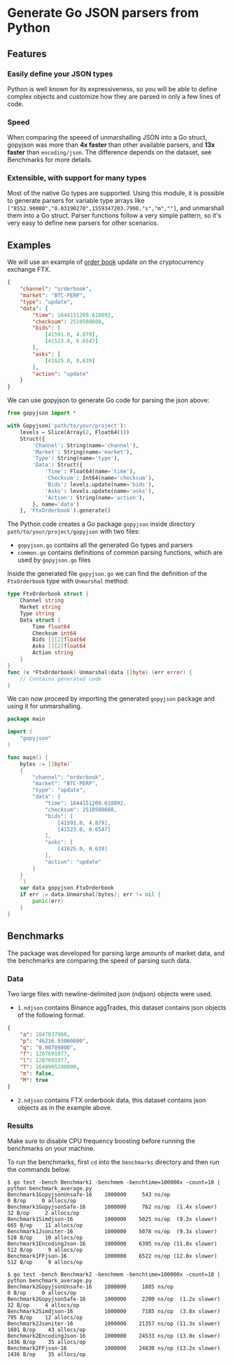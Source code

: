 # Generate Go JSON parsers from Python
## Features
### Easily define your JSON types
Python is well known for its expressiveness, so you will be able to define complex objects and customize how they are parsed in only a few lines of code.
### Speed
When comparing the speeed of unmarshalling JSON into a Go struct, gopyjson was more than **4x faster** than other available parsers, and **13x faster** than `encoding/json`.
The difference depends on the dataset, see Benchmarks for more details.
### Extensible, with support for many types
Most of the native Go types are supported.
Using this module, it is possible to generate parsers for variable type arrays like `["8552.90000","0.03190270",1559347203.7998,"s","m",""]`, and unmarshall them into a Go struct.
Parser functions follow a very simple pattern, so it's very easy to define new parsers for other scenarios.
## Examples
We will use an example of [order book](https://en.wikipedia.org/wiki/Order_book) update on the cryptocurrency exchange FTX.
```json
{
    "channel": "orderbook",
    "market": "BTC-PERP",
    "type": "update",
    "data": {
        "time": 1644151209.618892,
        "checksum": 2510508608,
        "bids": [
            [41591.0, 4.879],
            [41523.0, 6.6547]
        ],
        "asks": [
            [41625.0, 0.639]
        ],
        "action": "update"
    }
}
```
We can use gopyjson to generate Go code for parsing the json above:
```python
from gopyjson import *

with Gopyjson('path/to/your/project'):
    levels = Slice(Array(2, Float64()))
    Struct({
        'Channel': String(name='channel'),
        'Market': String(name='market'),
        'Type': String(name='type'),
        'Data': Struct({
            'Time': Float64(name='time'),
            'Checksum': Int64(name='checksum'),
            'Bids': levels.update(name='bids'),
            'Asks': levels.update(name='asks'),
            'Action': String(name='action'),
        }, name='data')
    }, 'FtxOrderbook').generate()
```
The Python code creates a Go package `gopyjson` inside directory `path/to/your/project/gopyjson` with two files:
- `gopyjson.go` contains all the generated Go types and parsers
- `common.go` contains definitions of common parsing functions, which are used by `gopyjson.go` files

Inside the generated file `gopyjson.go` we can find the definition of the `FtxOrderbook` type with `Unmarshal` method:
```go
type FtxOrderbook struct {
    Channel string
    Market string
    Type string
    Data struct {
        Time float64
        Checksum int64
        Bids [][2]float64
        Asks [][2]float64
        Action string
    }
}
func (v *FtxOrderbook) Unmarshal(data []byte) (err error) {
    // Contains generated code
}
```
We can now proceed by importing the generated `gopyjson` package and using it for unmarshalling.
```go
package main

import (
    "gopyjson"
)

func main() {
    bytes := []byte(`
    {
        "channel": "orderbook",
        "market": "BTC-PERP",
        "type": "update",
        "data": {
            "time": 1644151209.618892,
            "checksum": 2510508608,
            "bids": [
                [41591.0, 4.879],
                [41523.0, 6.6547]
            ],
            "asks": [
                [41625.0, 0.639]
            ],
            "action": "update"
        }
    }
    `)
    var data gopyjson.FtxOrderbook
    if err := data.Unmarshal(bytes); err != nil {
        panic(err)
    }
}
```
## Benchmarks
The package was developed for parsing large amounts of market data, and the benchmarks are comparing the speed of parsing such data.
### Data
Two large files with newline-delimited json (ndjson) objects were used.

- `1.ndjson` contains Binance aggTrades, this dataset contains json objects of the following format.
```json
{
    "a": 1047037960,
    "p": "46216.93000000",
    "q": "0.00709000",
    "f": 1207691977,
    "l": 1207691977,
    "T": 1640995200000,
    "m": false,
    "M": true
}
```
- `2.ndjson` contains FTX orderbook data, this dataset contains json objects as in the example above.
### Results
Make sure to disable CPU frequency boosting before running the benchmarks on your machine.

To run the benchmarks, first `cd` into the `benchmarks` directory and then run the commands below.
```
$ go test -bench Benchmark1 -benchmem -benchtime=100000x -count=10 | python benchmark_average.py
Benchmark1GopyjsonUnsafe-16    1000000     543 ns/op                     0 B/op     0 allocs/op
Benchmark1GopyjsonSafe-16      1000000     762 ns/op  (1.4x slower)     32 B/op     2 allocs/op
Benchmark1Simdjson-16          1000000    5025 ns/op  (9.3x slower)    665 B/op    11 allocs/op
Benchmark1Jsoniter-16          1000000    5078 ns/op  (9.3x slower)    528 B/op    10 allocs/op
Benchmark1EncodingJson-16      1000000    6395 ns/op (11.8x slower)    512 B/op     9 allocs/op
Benchmark1FFjson-16            1000000    6522 ns/op (12.0x slower)    512 B/op     9 allocs/op
```
```
$ go test -bench Benchmark2 -benchmem -benchtime=100000x -count=10 | python benchmark_average.py
Benchmark2GopyjsonUnsafe-16    1000000     1885 ns/op                      0 B/op     0 allocs/op
Benchmark2GopyjsonSafe-16      1000000     2200 ns/op  (1.2x slower)      32 B/op     4 allocs/op
Benchmark2Simdjson-16          1000000     7185 ns/op  (3.8x slower)     795 B/op    12 allocs/op
Benchmark2Jsoniter-16          1000000    21357 ns/op (11.3x slower)    1601 B/op    43 allocs/op
Benchmark2EncodingJson-16      1000000    24533 ns/op (13.0x slower)    1436 B/op    35 allocs/op
Benchmark2FFjson-16            1000000    24830 ns/op (13.2x slower)    1436 B/op    35 allocs/op
```